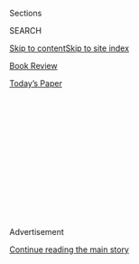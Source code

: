 <div id="app">

<div>

<div>

<div>

<div class="NYTAppHideMasthead css-1q2w90k e1suatyy0">

<div class="section css-ui9rw0 e1suatyy2">

<div class="css-eph4ug er09x8g0">

<div class="css-6n7j50">

</div>

<span class="css-1dv1kvn">Sections</span>

<div class="css-10488qs">

<span class="css-1dv1kvn">SEARCH</span>

</div>

[Skip to content](#site-content)[Skip to site index](#site-index)

</div>

<div id="masthead-section-label" class="css-1wr3we4 eaxe0e00">

[Book
Review](https://www.nytimes3xbfgragh.onion/section/books/review)

</div>

<div class="css-10698na e1huz5gh0">

</div>

</div>

<div id="masthead-bar-one" class="section hasLinks css-15hmgas e1csuq9d3">

<div class="css-uqyvli e1csuq9d0">

</div>

<div class="css-1uqjmks e1csuq9d1">

</div>

<div class="css-9e9ivx">

[](https://myaccount.nytimes3xbfgragh.onion/auth/login?response_type=cookie&client_id=vi)

</div>

<div class="css-1bvtpon e1csuq9d2">

[Today’s
Paper](https://www.nytimes3xbfgragh.onion/section/todayspaper)

</div>

</div>

</div>

</div>

<div data-aria-hidden="false">

<div id="site-content" data-role="main">

<div>

<div class="css-1aor85t" style="opacity:0.000000001;z-index:-1;visibility:hidden">

<div class="css-1hqnpie">

<div class="css-epjblv">

<span class="css-17xtcya">[Book
Review](/section/books/review)</span><span class="css-x15j1o">|</span><span class="css-fwqvlz">For
Fans of Ivan, the Answer to ‘What About
Bob?’</span>

</div>

<div class="css-k008qs">

<div class="css-1iwv8en">

<span class="css-18z7m18"></span>

<div>

</div>

</div>

<span class="css-1n6z4y">https://nyti.ms/2Bip81p</span>

<div class="css-1705lsu">

<div class="css-4xjgmj">

<div class="css-4skfbu" data-role="toolbar" data-aria-label="Social Media Share buttons, Save button, and Comments Panel with current comment count" data-testid="share-tools">

  - 
  - 
  - 
  - 
    
    <div class="css-6n7j50">
    
    </div>

  - 

</div>

</div>

</div>

</div>

</div>

</div>

<div id="NYT_TOP_BANNER_REGION" class="css-13pd83m">

</div>

<div id="top-wrapper" class="css-1sy8kpn">

<div id="top-slug" class="css-l9onyx">

Advertisement

</div>

[Continue reading the main
story](#after-top)

<div class="ad top-wrapper" style="text-align:center;height:100%;display:block;min-height:250px">

<div id="top" class="place-ad" data-position="top" data-size-key="top">

</div>

</div>

<div id="after-top">

</div>

</div>

<div id="sponsor-wrapper" class="css-1hyfx7x">

<div id="sponsor-slug" class="css-19vbshk">

Supported by

</div>

[Continue reading the main
story](#after-sponsor)

<div id="sponsor" class="ad sponsor-wrapper" style="text-align:center;height:100%;display:block">

</div>

<div id="after-sponsor">

</div>

</div>

[Children’s
Books](/column/childrens-books "Children’s Books")

<div class="css-1vkm6nb ehdk2mb0">

# For Fans of Ivan, the Answer to ‘What About Bob?’

</div>

<div class="css-79elbk" data-testid="photoviewer-wrapper">

<div class="css-z3e15g" data-testid="photoviewer-wrapper-hidden">

</div>

<div class="css-1a48zt4 ehw59r15" data-testid="photoviewer-children">

![](https://static01.graylady3jvrrxbe.onion/images/2020/06/07/books/review/07-BKS-MARCUS_KIDS/07-BKS-MARCUS_KIDS-articleLarge.jpg?quality=75&auto=webp&disable=upscale)

</div>

</div>

<div class="css-170u9t6">

<div class="css-u7fh8e">

<div class="css-79elbk">

Buy Book<span data-aria-hidden="true">
    ▾</span>

  - [Amazon](https://www.amazon.com/gp/search?index=books&tag=NYTBSREV-20&field-keywords=The+One+and+Only+Bob+Katherine+Applegate)
  - [Apple
    Books](https://du-gae-books-dot-nyt-du-prd.appspot.com/buy?title=The+One+and+Only+Bob&author=Katherine+Applegate)
  - [Barnes and
    Noble](https://www.anrdoezrs.net/click-7990613-11819508?url=https%3A%2F%2Fwww.barnesandnoble.com%2Fw%2F%3Fean%3D9780062991317)
  - [Books-A-Million](https://www.anrdoezrs.net/click-7990613-35140?url=https%3A%2F%2Fwww.booksamillion.com%2Fp%2FThe%2BOne%2Band%2BOnly%2BBob%2FKatherine%2BApplegate%2F9780062991317)
  - [Bookshop](https://bookshop.org/a/3546/9780062991317)
  - [Indiebound](https://www.indiebound.org/book/9780062991317?aff=NYT)

</div>

When you purchase an independently reviewed book through our site, we
earn an affiliate commission.

</div>

</div>

<div class="css-xt80pu e12qa4dv0">

<div class="css-18e8msd">

<div class="css-vp77d3 epjyd6m0">

<div class="css-1baulvz">

By <span class="css-1baulvz last-byline" itemprop="name">Leonard S.
Marcus</span>

</div>

</div>

  - May 30,
    2020

  - 
    
    <div class="css-4xjgmj">
    
    <div class="css-d8bdto" data-role="toolbar" data-aria-label="Social Media Share buttons, Save button, and Comments Panel with current comment count" data-testid="share-tools">
    
      - 
      - 
      - 
      - 
        
        <div class="css-6n7j50">
        
        </div>
    
      - 
    
    </div>
    
    </div>

</div>

</div>

<div class="section meteredContent css-1r7ky0e" name="articleBody" itemprop="articleBody">

<div class="css-1fanzo5 StoryBodyCompanionColumn">

<div class="css-53u6y8">

Outsider stories resonate strongly with children: Even the luckiest of
us start life in a land of giants where doorknobs and cookie jars hover
beyond reach and adults call most of the shots. Katherine Applegate has
made a specialty of mining this emotional territory in novels that blend
elements of fantasy and realism while tracking the changing fortunes of
resilient outsiders — like a homeless fifth grader
([“Crenshaw”](https://www.nytimes3xbfgragh.onion/2015/11/08/books/review/crenshaw-by-katherine-applegate.html))
and a Sudanese refugee (“Home of the Brave”), or, most memorably to
date, a silverback gorilla living in captivity as the star attraction of
a squalid shopping-mall tourist destination (“The One and Only Ivan”).

In Applegate’s 2013 Newbery Medal winner, the title character, who
paints and draws, recounts his life as one of a handful of inmates in a
close-knit mall menagerie, raising the question of who the real
outsiders are: this smart, patient gorilla and his stalwart companions
(led by soulful Stella the elephant and wisecracking Bob the dog) or the
gawking humans who in their arrogant self-absorption place themselves at
the center of the universe.

Given the author’s talent for tapping into ape, elephant and dog
psychology, it’s no wonder young readers empathize with Ivan and friends
— as does Julia, the 10-year-old daughter of their mall caretaker.

Echoing “Charlotte’s Web,” Applegate devises a clever way for Ivan to
trick the humans into giving the animals a better life. “A good zoo,”
says weary Stella, who does not live to make the changeover herself, “is
how humans make amends.”

</div>

</div>

<div class="css-1fanzo5 StoryBodyCompanionColumn">

<div class="css-53u6y8">

With the Disney screen adaptation of “The One and Only Ivan” due in
August, Applegate has now written **THE ONE AND ONLY BOB (HarperCollins,
352 pp., $18.99; ages 8 to** **12),** a sequel told from Bob the dog’s
point of view. Bob is the outsider’s outsider: a sassy, hard-bitten,
pint-size stray. (Think Danny DeVito, who voices the character in the
audio version and the upcoming “Ivan” film.) Never a captive himself, he
simply chose to hang out at the mall for companionship and laughs.
Several of the earlier novel’s funniest moments belong to Bob, as when
he and Ivan watch an old western together on the gorilla enclosure’s TV.
Waggish Bob’s bottom line: “Too many horses, not enough dogs.”

In the new book, to which Patricia Castelao has again contributed a
series of spry, characterful drawings, Bob has become Julia’s pet and,
despite his affection for her, is feeling torn about his loss of
independence. As saucy as ever, he brags about his supersensitive nose
and the “pee mail” he sends and receives, and he has harsh words for
humankind for having chewed the earth into the equivalent of a “slimy
dilapidated tennis ball.”

He reserves his greatest contempt for the truck driver who long ago
abandoned him and his litter mates to die along a highway. He feels
guilty, we learn, for probably being the sole survivor. Where was the
wolf in him, he broods, when he needed him most?

Applegate’s sure grasp of the essence of dog nimbly guides the early
chapters even as the balance of Bob’s inner concerns shifts decisively
from canine to human with talk of guilt, cowardice, forgiveness.

About halfway into the novel, when a hurricane blows through and Julia
and Bob get separated while on a visit to the zoo, the narrative takes a
dramatic turn too, becoming an action-adventure story that gives Bob
several chances to prove his mettle.

</div>

</div>

<div class="css-1fanzo5 StoryBodyCompanionColumn">

<div class="css-53u6y8">

The hurricane sequence feels overplotted and overlong. And as it
unspools, quirky Bob temporarily morphs into a blandly generic action
figure. Afterward he seems happy to be home again, and glad his
wandering days may be done.

Who can blame an outsider like him, having just been drenched and nearly
drowned, for opting to give the indoors a try — at least until the
vagabond scent of the open road next wafts his way.

</div>

</div>

</div>

<div>

</div>

<div>

</div>

<div>

</div>

<div>

<div id="bottom-wrapper" class="css-1ede5it">

<div id="bottom-slug" class="css-l9onyx">

Advertisement

</div>

[Continue reading the main
story](#after-bottom)

<div id="bottom" class="ad bottom-wrapper" style="text-align:center;height:100%;display:block;min-height:90px">

</div>

<div id="after-bottom">

</div>

</div>

</div>

</div>

</div>

## Site Index

<div>

</div>

## Site Information Navigation

  - [© <span>2020</span> <span>The New York Times
    Company</span>](https://help.nytimes3xbfgragh.onion/hc/en-us/articles/115014792127-Copyright-notice)

<!-- end list -->

  - [NYTCo](https://www.nytco.com/)
  - [Contact
    Us](https://help.nytimes3xbfgragh.onion/hc/en-us/articles/115015385887-Contact-Us)
  - [Work with us](https://www.nytco.com/careers/)
  - [Advertise](https://nytmediakit.com/)
  - [T Brand Studio](http://www.tbrandstudio.com/)
  - [Your Ad
    Choices](https://www.nytimes3xbfgragh.onion/privacy/cookie-policy#how-do-i-manage-trackers)
  - [Privacy](https://www.nytimes3xbfgragh.onion/privacy)
  - [Terms of
    Service](https://help.nytimes3xbfgragh.onion/hc/en-us/articles/115014893428-Terms-of-service)
  - [Terms of
    Sale](https://help.nytimes3xbfgragh.onion/hc/en-us/articles/115014893968-Terms-of-sale)
  - [Site
    Map](https://spiderbites.nytimes3xbfgragh.onion)
  - [Help](https://help.nytimes3xbfgragh.onion/hc/en-us)
  - [Subscriptions](https://www.nytimes3xbfgragh.onion/subscription?campaignId=37WXW)

</div>

</div>

</div>

</div>
